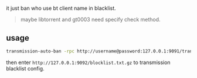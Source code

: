 #

it just ban who use bt client name in blacklist.  
>maybe libtorrent and gt0003 need specify check method.  

## usage

```bash
transmission-auto-ban -rpc http://username@password:127.0.0.1:9091/transmission/rpc -host :9092 -file blocklist.txt -db blocklist.db
```

then enter `http://127.0.0.1:9092/blocklist.txt.gz` to transmission blacklist config.
